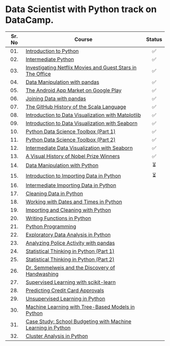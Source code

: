 # Data Scientist with Python track on DataCamp.

| Sr. No | Course                                                               |Status|
|:------:|----------------------------------------------------------------------------|:--:|
| 01.     | [Introduction to Python](Data_Scientist_with_Python/01_Introduction_to_python)|✅|
| 02.     | [Intermediate Python](Data_Scientist_with_Python/02_Intermediate_Python)|✅| 
| 03.     | [Investigating Netflix Movies and Guest Stars in The Office](Data_Scientist_with_Python/03-Investigating_Netflix_Movie)|✅|
| 04.     | [Data Manipulation with pandas](Data_Scientist_with_Python/04-Data_Manipulation_with_pandas)|✅|
| 05.     | [The Android App Market on Google Play](Data_Scientist_with_Python/05-The_Android_App_Market_on_Google%20Play)|✅|
| 06.     | [Joining Data with pandas](Data_Scientist_with_Python/06-Joining_Data_with_pandas)|✅|
| 07.     | [The GitHub History of the Scala Language](Data_Scientist_with_Python/07-The_GitHub_History_of_the_Scala_Language)|✅|
| 08.     | [Introduction to Data Visualization with Matplotlib](Data_Scientist_with_Python/08-Introduction_to_Data_Visualization_with_Matplotlib)|✅|
| 09.     | [Introduction to Data Visualization with Seaborn](Data_Scientist_with_Python/09-Introduction_to_Data_Visualization_with_Seaborn)|✅|
| 10.     | [Python Data Science Toolbox (Part 1)](Data_Scientist_with_Python/10-Python_Data_Science_Toolbox_(Part%201))|✅|
| 11.     | [Python Data Science Toolbox (Part 2)](Data_Scientist_with_Python/11-Python_Data_Science_Toolbox_(Part%202))|✅|
| 12.     | [Intermediate Data Visualization with Seaborn](Data_Scientist_with_Python/12-Intermediate_Data_Visualization_with_Seaborn)|✅|
| 13.     | [A Visual History of Nobel Prize Winners](Data_Scientist_with_Python/13_A_Visual_History_of_Nobel_Prize_Winners)|✅|
| 14.     | [Data Manipulation with Python]()|⏳|
| 15.     | [Introduction to Importing Data in Python]()|⏳|
| 16.     | [Intermediate Importing Data in Python]()||
| 17.     | [Cleaning Data in Python]()||
| 18.     | [Working with Dates and Times in Python]()||
| 19.     | [Importing and Cleaning with Python]()||
| 20.     | [Writing Functions in Python]()||
| 21.     | [Python Programming]()||
| 22.     | [Exploratory Data Analysis in Python]()||
| 23.     | [Analyzing Police Activity with pandas]()||
| 24.     | [Statistical Thinking in Python (Part 1)]()||
| 25.     | [Statistical Thinking in Python (Part 2)]()||
| 26.     | [Dr. Semmelweis and the Discovery of Handwashing]()||
| 27.     | [Supervised Learning with scikit-learn]()||
| 28.     | [Predicting Credit Card Approvals]()||
| 29.     | [Unsupervised Learning in Python]()||
| 30.     | [Machine Learning with Tree-Based Models in Python]()||
| 31.     | [Case Study: School Budgeting with Machine Learning in Python]()||
| 32.     | [Cluster Analysis in Python]()||